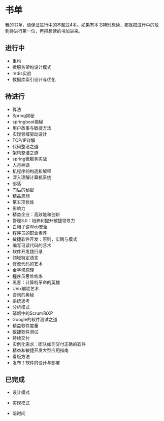 # 书单

我的书单，请保证进行中的不超过4本。如果有本书特别想读，那就把进行中的放到待进行第一位，再把想读的书加进来。

## 进行中

* 重构
* 微服务架构设计模式
* redis实战
* 数据库索引设计与优化

## 待进行

* 算法
* Spring揭秘
* springboot揭秘
* 用户故事与敏捷方法
* 实现领域驱动设计
* TCP/IP详解
* 代码整洁之道
* 架构整洁之道
* spring微服务实战
* 人月神话
* 机程序的构造和解释
* 深入理解计算机系统
* 部落
* 门后的秘密
* 精益思想
* 第五项修炼
* 影响力
* 精益企业：高效能和创新
* 管理3.0：培养和提升敏捷领导力
* 白帽子讲Web安全
* 程序员的职业素养
* 敏捷软件开发：原则，实践与模式
* 编写可读代码的艺术
* 软件开发践行录
* 领域特定语言
* 修改代码的艺术
* 金字塔原理
* 程序员思维修炼
* 黑客：计算机革命的英雄
* Unix编程艺术
* 咨询的奥秘
* 系统思考
* 分析模式
* 硝烟中的Scrum和XP
* Google的软件测试之道
* 精益软件度量
* 敏捷软件测试
* 持续交付
* 实例化需求：团队如何交付正确的软件
* 精益和敏捷开发大型应用指南
* 看板方法
* 发布！软件的设计与部署

## 已完成

* 设计模式

* 实现模式

* 暗时间